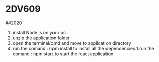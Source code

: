 # 2DV609
##2020
1. install Node.js on your pc
1. unzip the application folder
1. open the terminal/cmd and move to application directory
1. run the comand : npm install to install all the dependencies 
1.run the comand : npm start to start the react application

